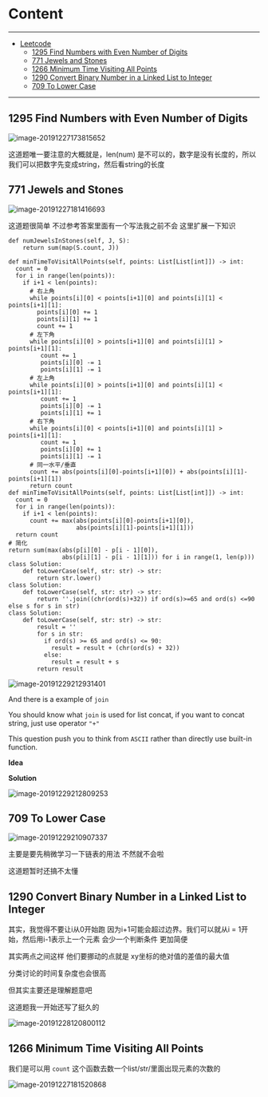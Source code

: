 # Content

-------

- [Leetcode](#leetcode)
  * [1295 Find Numbers with Even Number of Digits](#1295-find-numbers-with-even-number-of-digits)
  * [771 Jewels and Stones](#771-jewels-and-stones)
  * [1266 Minimum Time Visiting All Points](#1266-minimum-time-visiting-all-points)
  * [1290 Convert Binary Number in a Linked List to Integer](#1290-convert-binary-number-in-a-linked-list-to-integer)
  * [709 To Lower Case](#709-to-lower-case)

---

## 1295 Find Numbers with Even Number of Digits

![image-20191227173815652](Algorithm.assets/image-20191227173815652.png)

这道题唯一要注意的大概就是，len(num) 是不可以的，数字是没有长度的，所以我们可以把数字先变成string，然后看string的长度



## 771 Jewels and Stones

![image-20191227181416693](Algorithm.assets/image-20191227181416693.png)

这道题很简单 不过参考答案里面有一个写法我之前不会 这里扩展一下知识

```
def numJewelsInStones(self, J, S):
    return sum(map(S.count, J))      

def minTimeToVisitAllPoints(self, points: List[List[int]]) -> int:
  count = 0
  for i in range(len(points)):
    if i+1 < len(points):
      # 右上角
      while points[i][0] < points[i+1][0] and points[i][1] < points[i+1][1]:
        points[i][0] += 1
        points[i][1] += 1
        count += 1
      # 左下角
      while points[i][0] > points[i+1][0] and points[i][1] > points[i+1][1]:
         count += 1
         points[i][0] -= 1
         points[i][1] -= 1
      # 左上角
      while points[i][0] > points[i+1][0] and points[i][1] < points[i+1][1]:
         count += 1
         points[i][0] -= 1
         points[i][1] += 1
      # 右下角
      while points[i][0] < points[i+1][0] and points[i][1] > points[i+1][1]:
         count += 1
         points[i][0] += 1
         points[i][1] -= 1
      # 同一水平/垂直
      count += abs(points[i][0]-points[i+1][0]) + abs(points[i][1]-points[i+1][1])
      return count
def minTimeToVisitAllPoints(self, points: List[List[int]]) -> int:
  count = 0
  for i in range(len(points)):
    if i+1 < len(points):
      count += max(abs(points[i][0]-points[i+1][0]),
                   abs(points[i][1]-points[i+1][1]))
  return count  
# 简化
return sum(max(abs(p[i][0] - p[i - 1][0]), 
               abs(p[i][1] - p[i - 1][1])) for i in range(1, len(p)))
class Solution:
    def toLowerCase(self, str: str) -> str:
        return str.lower()
class Solution:
    def toLowerCase(self, str: str) -> str:
        return ''.join((chr(ord(s)+32)) if ord(s)>=65 and ord(s) <=90 else s for s in str)
class Solution:
    def toLowerCase(self, str: str) -> str:
        result = ''
        for s in str:
          if ord(s) >= 65 and ord(s) <= 90:
            result = result + (chr(ord(s) + 32))
          else:
            result = result + s
        return result
```

![image-20191229212931401](Algorithm.assets/image-20191229212931401-7676613.png)

And there is a example of `join`

You should know what `join` is used for list concat, if you want to concat string, just use operator `"+"`

This question push you to think from `ASCII` rather than directly use built-in function.

**Idea**

**Solution**

![image-20191229212809253](Algorithm.assets/image-20191229212809253.png)

## 709 To Lower Case



![image-20191229210907337](Algorithm.assets/image-20191229210907337.png)

主要是要先稍微学习一下链表的用法 不然就不会啦

这道题暂时还搞不太懂

## 1290 Convert Binary Number in a Linked List to Integer

其实，我觉得不要让i从0开始跑 因为i+1可能会超过边界。我们可以就从i = 1开始，然后用i-1表示上一个元素 会少一个判断条件 更加简便

其实两点之间这样 他们要挪动的点就是 xy坐标的绝对值的差值的最大值

分类讨论的时间复杂度也会很高

但其实主要还是理解题意吧

这道题我一开始还写了挺久的

![image-20191228120800112](Algorithm.assets/image-20191228120800112.png)

## 1266 Minimum Time Visiting All Points

我们是可以用 `count` 这个函数去数一个list/str/里面出现元素的次数的

![image-20191227181520868](Algorithm.assets/image-20191227181520868.png)